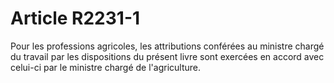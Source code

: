 # Article R2231-1

  
Pour les professions agricoles, les attributions conférées au ministre chargé du travail par les dispositions du présent livre sont exercées en accord avec celui-ci par le ministre chargé de l'agriculture.